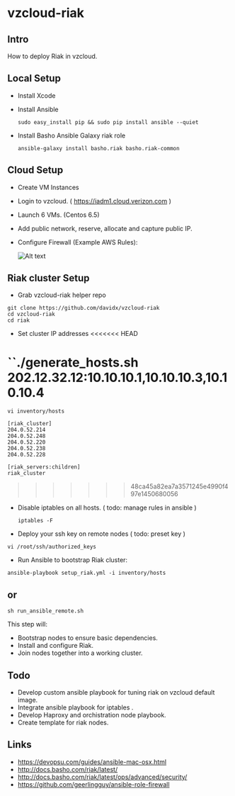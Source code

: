 vzcloud-riak
============


Intro
---------------------

How to deploy Riak in vzcloud.


Local Setup
---------------------
 - Install Xcode
 - Install Ansible

      ``sudo easy_install pip && sudo pip install ansible --quiet``

 - Install Basho Ansible Galaxy riak role

      ``ansible-galaxy install basho.riak basho.riak-common``


Cloud Setup
---------------------

- Create VM Instances
 - Login to vzcloud.  ( https://iadm1.cloud.verizon.com )
 - Launch 6 VMs. (Centos 6.5)
 - Add public network, reserve, allocate and capture public IP.
 - Configure Firewall (Example AWS Rules): 
   
   ![Alt text](http://photos.adron.me/Software/Software-Development/Installing-Riak-on-AWS/i-L32qd67/0/625x162/install%204-625x162.png "Optional title")


Riak cluster Setup
-----

- Grab vzcloud-riak helper repo

```
git clone https://github.com/davidx/vzcloud-riak
cd vzcloud-riak
cd riak

```

- Set cluster IP addresses
<<<<<<< HEAD

``./generate_hosts.sh  202.12.32.12:10.10.10.1,10.10.10.3,10.10.10.4
=======
 
```
vi inventory/hosts
```

 
```
[riak_cluster]
204.0.52.214
204.0.52.248
204.0.52.220
204.0.52.238
204.0.52.228

[riak_servers:children]
riak_cluster
```

>>>>>>> 48ca45a82ea7a3571245e4990f497e1450680056

- Disable iptables on all hosts. ( todo: manage rules in ansible ) 

  ``iptables -F`` 
  
- Deploy your ssh key on remote nodes ( todo: preset key )
  
 ``vi /root/ssh/authorized_keys``

- Run Ansible to bootstrap Riak cluster:

 ``ansible-playbook setup_riak.yml -i inventory/hosts``
 
 or
 ---
  ``sh run_ansible_remote.sh``

 This step will: 
  - Bootstrap nodes to ensure basic dependencies.
  - Install and configure Riak.
  - Join nodes together into a working cluster.

Todo
---

- Develop custom ansible playbook for tuning riak on vzcloud default image.
- Integrate ansible playbook for iptables .
- Develop Haproxy and orchistration node playbook.
- Create template for riak nodes.

Links
------

- https://devopsu.com/guides/ansible-mac-osx.html
- http://docs.basho.com/riak/latest/
- http://docs.basho.com/riak/latest/ops/advanced/security/
- https://github.com/geerlingguy/ansible-role-firewall



